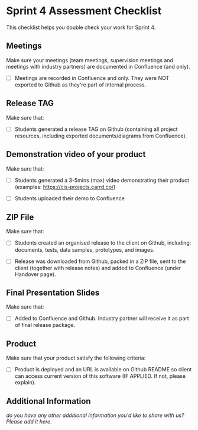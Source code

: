 # Sprint 4 Assessment Checklist
This checklist helps you double check your work for Sprint 4.

## Meetings
Make sure your meetings (team meetings, supervision meetings and meetings with industry partners) are documented in Confluence (and only). 

- [ ] Meetings are recorded in Confluence and only. They were NOT exported to Github as they're part of internal process.


## Release TAG
Make sure that:

- [ ] Students generated a release TAG on Github (containing all project resources, including exported documents/diagrams from Confluence).


## Demonstration video of your product
Make sure that:

- [ ] Students generated a 3-5mins (max) video demonstrating their product (examples: https://cis-projects.carrd.co/)
- [ ] Students uploaded their demo to Confluence


## ZIP File
Make sure that:

- [ ] Students created an organised release to the client on Github, including: documents, tests, data samples, prototypes, and images. 
- [ ] Release was downloaded from Github, packed in a ZIP file, sent to the client (together with release notes) and added to Confluence (under Handover page).


## Final Presentation Slides
Make sure that:

- [ ] Added to Confluence and Github. Industry partner will receive it as part of final release package.


## Product
Make sure that your product satisfy the following criteria:

- [ ] Product is deployed and an URL is available on Github README so client can access current version of this software (IF APPLIED. If not, please explain).

## Additional Information

*do you have any other additional information you'd like to share with us? Please add it here.*
